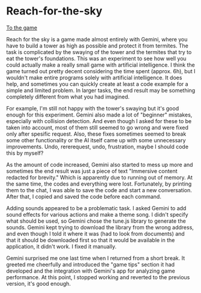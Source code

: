 # Reach-for-the-sky 

[To the game](https://peltipolvi.github.io/Reach-for-the-sky/reach-for-the-sky.html)

Reach for the sky is a game made almost entirely with Gemini, where you have to build a tower as high as possible and protect it from termites. The task is complicated by the swaying of the tower and the termites that try to eat the tower's foundations. This was an experiment to see how well you could actually make a really small game with artificial intelligence. I think the game turned out pretty decent considering the time spent (approx. 6h), but I wouldn't make entire programs solely with artificial intelligence. It does help, and sometimes you can quickly create at least a code example for a simple and limited problem. In larger tasks, the end result may be something completely different from what you had imagined.

For example, I'm still not happy with the tower's swaying but it's good enough for this experiment. Gemini also made a lot of "beginner" mistakes, especially with collision detection. And even though I asked for these to be taken into account, most of them still seemed to go wrong and were fixed only after spesific request. Also, these fixes sometimes seemed to break some other functionality or the AI ​​itself came up with some unnecessary improvements. Undo, rererequest, undo, frustration, maybe I should code this by myself?

As the amount of code increased, Gemini also started to mess up more and sometimes the end result was just a piece of text "Immersive content redacted for brevity." Which is apparently due to running out of memory. At the same time, the codes and everything were lost. Fortunately, by printing them to the chat, I was able to save the code and start a new conversation. After that, I copied and saved the code before each command.

Adding sounds appeared to be a problematic task. I asked Gemini to add sound effects for various actions and make a theme song. I didn't specify what should be used, so Gemini chose the tune.js library to generate the sounds. Gemini kept trying to download the library from the wrong address, and even though I told it where it was (had to look from documents) and that it should be downloaded first so that it would be available in the application, it didn't work. I fixed it manually.

Gemini surprised me one last time when I returned from a short break. It greeted me cheerfully and introduced the "game tips" section it had developed and the integration with Gemini's app for analyzing game performance. At this point, I stopped working and reverted to the previous version, it's good enough.
